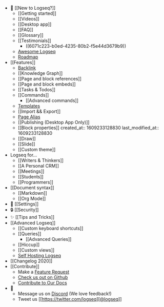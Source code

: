 - 🌟 [[New to Logseq?]]
	- [[Getting started]]
	- [[Videos]]
	- [[Desktop app]]
	- [[FAQ]]
	- [[Glossary]]
	- [[Testimonials]]
		- ((6071c223-b0ed-4235-80b2-f5e44d3679b9))
	- [Awesome Logseq](https://github.com/logseq/awesome-logseq)
	- [Roadmap](https://trello.com/b/8txSM12G/logseq-roadmap)
- [[Features]]
	- [Backlink]([[term/backlink]])
	- [[Knowledge Graph]]
	- [[Page and block references]]
	- [[Page and block embeds]]
	- [[Tasks & Todos]]
	- [[Commands]]
		- [[Advanced commands]]
	- [Templates](https://discuss.logseq.com/t/templates-how-to-create-edit-and-insert/200)
	- [[Import && Export]]
	- [Page Alias]([[term/alias]])
	- [[Publishing (Desktop App Only)]]
	- [[Block properties]]
	  created_at:: 1609233128830
	  last_modified_at:: 1609233128830
	- [[Draw]]
	- [[Slide]]
	- [[Custom theme]]
- Logseq for...
	- [[Writers & Thinkers]]
	- [[A Personal CRM]]
	- [[Meetings]]
	- [[Students]]
	- [[Programmers]]
- [[Document syntax]]
	- [[Markdown]]
	- [[Org Mode]]
- 👤 [[Settings]]
- 🔒 [[Security]]
- ✨ [[Tips and Tricks]]
- [[Advanced Logseq]]
	- [[Custom keyboard shortcuts]]
	- [[Queries]]
		- [[Advanced Queries]]
	- [[Hiccup]]
	- [[Custom views]]
	- [Self Hosting Logseq](https://github.com/dustinlacewell/logseq-guide)
- [[Changelog 2020]]
- [[Contribute]]
	- Make a [Feature Request](https://discuss.logseq.com/)
	- [Check us out on Github](https://github.com/logseq/logseq)
	- [Contribute to Our Docs](https://github.com/logseq/docs)
- 💬
	- Message us on [Discord](https://discord.gg/KpN4eHY) (We love feedback!)
	- Tweet us [[https://twitter.com/logseq][@logseq]]